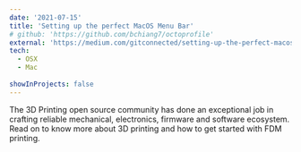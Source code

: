 ```yaml
---
date: '2021-07-15'
title: 'Setting up the perfect MacOS Menu Bar'
# github: 'https://github.com/bchiang7/octoprofile'
external: 'https://medium.com/gitconnected/setting-up-the-perfect-macos-menu-bar-ba495b8f2db'
tech:
  - OSX
  - Mac
  
showInProjects: false
---
```

The 3D Printing open source community has done an exceptional job in crafting reliable mechanical, electronics, firmware and software ecosystem.
Read on to know more about 3D printing and how to get started with FDM printing.